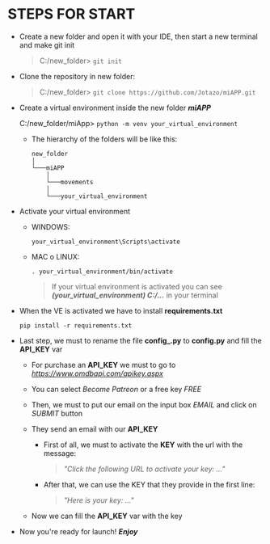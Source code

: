 # STEPS FOR START

- Create a new folder and open it with your IDE, then start a new terminal and make git init

  > C:/new_folder> `git init`

- Clone the repository in new folder:

  > C:/new_folder> `git clone https://github.com/Jotazo/miAPP.git`

- Create a virtual environment inside the new folder ***miAPP***

  C:/new_folder/miApp> `python -m venv your_virtual_environment`

  - The hierarchy of the folders will be like this:

    ```
    new_folder
    │   
    └───miAPP
        │   
        └───movements
        │
        └───your_virtual_environment       
    
    ```
- Activate your virtual environment

  - WINDOWS:
  
    `your_virtual_environment\Scripts\activate`

  - MAC o LINUX:
  
    `. your_virtual_environment/bin/activate`

    >If your virtual environment is activated you can see ***(your_virtual_environment) C:/...*** in your terminal

- When the VE is activated we have to install **requirements.txt**

  `pip install -r requirements.txt`

- Last step, we must to rename the file **config_.py** to **config.py** and fill the **API_KEY** var

  - For purchase an **API_KEY** we must to go to *<https://www.omdbapi.com/apikey.aspx>*

  - You can select *Become Patreon* or a free key *FREE*

  - Then, we must to put our email on the input box *EMAIL* and click on *SUBMIT* button

  - They send an email with our **API_KEY**

    - First of all, we must to activate the **KEY** with the url with the message:

      > *"Click the following URL to activate your key: ..."*

    - After that, we can use the KEY that they provide in the first line:

      > *"Here is your key: ..."*

  - Now we can fill the **API_KEY** var with the key

- Now you're ready for launch! ***Enjoy***

